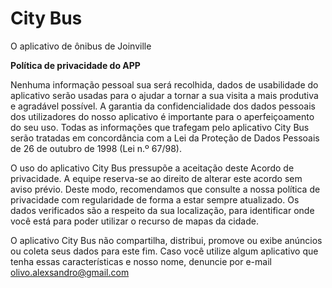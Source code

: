 # City Bus
O aplicativo de ônibus de Joinville

<b>Política de privacidade do APP</b>

Nenhuma informação pessoal sua será recolhida, dados de usabilidade do aplicativo serão usadas para o ajudar a tornar a sua visita a mais produtiva e agradável possível. A garantia da confidencialidade dos dados pessoais dos utilizadores do nosso aplicativo é importante para o aperfeiçoamento do seu uso. Todas as informações que trafegam pelo aplicativo City Bus serão tratadas em concordância com a Lei da Proteção de Dados Pessoais de 26 de outubro de 1998 (Lei n.º 67/98).

O uso do aplicativo City Bus pressupõe a aceitação deste Acordo de privacidade. A equipe reserva-se ao direito de alterar este acordo sem aviso prévio. Deste modo, recomendamos que consulte a nossa política de privacidade com regularidade de forma a estar sempre atualizado. Os dados verificados são a respeito da sua localização, para identificar onde você está para poder utilizar o recurso de mapas da cidade.

O aplicativo City Bus não compartilha, distribui, promove ou exibe anúncios ou coleta seus dados para este fim. Caso você utilize algum aplicativo que tenha essas características e nosso nome, denuncie por e-mail olivo.alexsandro@gmail.com
                                                               
